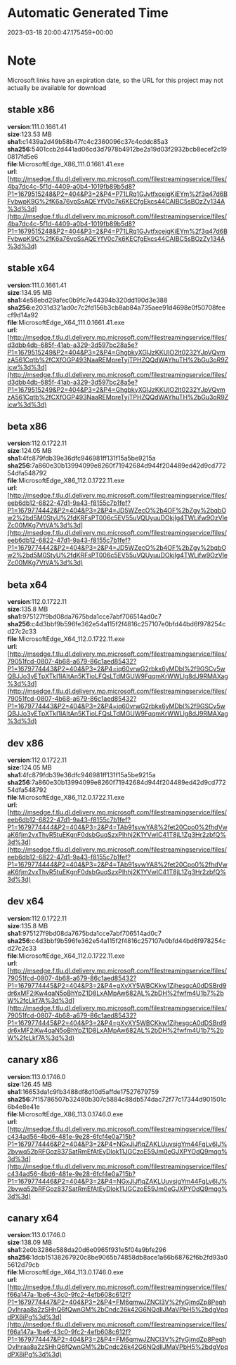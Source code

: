 # Automatic Generated Time
2023-03-18 20:00:47.175459+00:00

# Note
Microsoft links have an expiration date, so the URL for this project may not actually be available for download

## stable x86
**version**:111.0.1661.41  
**size**:123.53 MB  
**sha1**:c1439a2d49b58b47fc4c2360096c37c4cddc85a3  
**sha256**:5401ccb2d441ad06cd3d7978b4912be2a19d03f2932bcb8ecef2c190817fd5e6  
**file**:MicrosoftEdge_X86_111.0.1661.41.exe  
**url**:[http://msedge.f.tlu.dl.delivery.mp.microsoft.com/filestreamingservice/files/4ba7dc4c-5f1d-4409-a0b4-1019fb89b5d8?P1=1679515248&P2=404&P3=2&P4=P71LRq1GJvtfxcejgKiEYm%2f3q47d6BFvbwpK9G%2fK6a76vpSsAQEYfV0c7k6KECfgEkcs44CAIBC5sBOzZy134A%3d%3d](http://msedge.f.tlu.dl.delivery.mp.microsoft.com/filestreamingservice/files/4ba7dc4c-5f1d-4409-a0b4-1019fb89b5d8?P1=1679515248&P2=404&P3=2&P4=P71LRq1GJvtfxcejgKiEYm%2f3q47d6BFvbwpK9G%2fK6a76vpSsAQEYfV0c7k6KECfgEkcs44CAIBC5sBOzZy134A%3d%3d)  

## stable x64
**version**:111.0.1661.41  
**size**:134.95 MB  
**sha1**:4e58ebd29afec0b9fc7e44394b320dd190d3e388  
**sha256**:e2031d321ad0c7c2fd156b3cb8ab84a735aee91d4698e0f50708feecf9d14a92  
**file**:MicrosoftEdge_X64_111.0.1661.41.exe  
**url**:[http://msedge.f.tlu.dl.delivery.mp.microsoft.com/filestreamingservice/files/d3dbb4db-685f-41ab-a329-3d597bc28a5e?P1=1679515249&P2=404&P3=2&P4=GhgbkyXGlJzKKUIO2lt0232YJpVQvmzA561Cqtb%2fCXfOGP493NaaREMpreTyjTPHZQQdWAYhuTH%2bGu3oR9Zicw%3d%3d](http://msedge.f.tlu.dl.delivery.mp.microsoft.com/filestreamingservice/files/d3dbb4db-685f-41ab-a329-3d597bc28a5e?P1=1679515249&P2=404&P3=2&P4=GhgbkyXGlJzKKUIO2lt0232YJpVQvmzA561Cqtb%2fCXfOGP493NaaREMpreTyjTPHZQQdWAYhuTH%2bGu3oR9Zicw%3d%3d)  

## beta x86
**version**:112.0.1722.11  
**size**:124.05 MB  
**sha1**:4fc879fdb39e36dfc946981ff131f15a5be9215a  
**sha256**:7a860e30b13994099e8260f71942684d944f204489ed42d9cd77254dfa548792  
**file**:MicrosoftEdge_X86_112.0.1722.11.exe  
**url**:[http://msedge.f.tlu.dl.delivery.mp.microsoft.com/filestreamingservice/files/eeb6db12-6822-47d1-9a43-f8155c7b1fef?P1=1679774442&P2=404&P3=2&P4=JD5WZecO%2b4OF%2bZgy%2bqbOw2%2bd5M0StyU%2fdKRFsPT006c5EV55uVQUyuuDOkjIg4TWLifw9OzVleZc00MKg7VtVA%3d%3d](http://msedge.f.tlu.dl.delivery.mp.microsoft.com/filestreamingservice/files/eeb6db12-6822-47d1-9a43-f8155c7b1fef?P1=1679774442&P2=404&P3=2&P4=JD5WZecO%2b4OF%2bZgy%2bqbOw2%2bd5M0StyU%2fdKRFsPT006c5EV55uVQUyuuDOkjIg4TWLifw9OzVleZc00MKg7VtVA%3d%3d)  

## beta x64
**version**:112.0.1722.11  
**size**:135.8 MB  
**sha1**:975127f9bd08da7675bda1cce7abf706514ad0c7  
**sha256**:c4d3bbf9b596fe362e54a115f2f4816c257107e0bfd44bd6f978254cd27c2c33  
**file**:MicrosoftEdge_X64_112.0.1722.11.exe  
**url**:[http://msedge.f.tlu.dl.delivery.mp.microsoft.com/filestreamingservice/files/79051fcd-0807-4b68-a679-86c1aed85432?P1=1679774443&P2=404&P3=2&P4=iq60vrwG2rbkx6yMDbl%2f9GSCv5wQBJJo3yETpXTkI1IAItAn5KTioLFQsLTdMGUW9FqqmKrWWLlg8dJ9RMAXag%3d%3d](http://msedge.f.tlu.dl.delivery.mp.microsoft.com/filestreamingservice/files/79051fcd-0807-4b68-a679-86c1aed85432?P1=1679774443&P2=404&P3=2&P4=iq60vrwG2rbkx6yMDbl%2f9GSCv5wQBJJo3yETpXTkI1IAItAn5KTioLFQsLTdMGUW9FqqmKrWWLlg8dJ9RMAXag%3d%3d)  

## dev x86
**version**:112.0.1722.11  
**size**:124.05 MB  
**sha1**:4fc879fdb39e36dfc946981ff131f15a5be9215a  
**sha256**:7a860e30b13994099e8260f71942684d944f204489ed42d9cd77254dfa548792  
**file**:MicrosoftEdge_X86_112.0.1722.11.exe  
**url**:[http://msedge.f.tlu.dl.delivery.mp.microsoft.com/filestreamingservice/files/eeb6db12-6822-47d1-9a43-f8155c7b1fef?P1=1679774444&P2=404&P3=2&P4=TAb91svwYA8%2fet20Cpo0%2fhdVwaK6fjm2vxThyR5tuEKgnF0dsbGuqSzxPIhhj2K1YVwIC41T8jL1Zg3Hr2zbfQ%3d%3d](http://msedge.f.tlu.dl.delivery.mp.microsoft.com/filestreamingservice/files/eeb6db12-6822-47d1-9a43-f8155c7b1fef?P1=1679774444&P2=404&P3=2&P4=TAb91svwYA8%2fet20Cpo0%2fhdVwaK6fjm2vxThyR5tuEKgnF0dsbGuqSzxPIhhj2K1YVwIC41T8jL1Zg3Hr2zbfQ%3d%3d)  

## dev x64
**version**:112.0.1722.11  
**size**:135.8 MB  
**sha1**:975127f9bd08da7675bda1cce7abf706514ad0c7  
**sha256**:c4d3bbf9b596fe362e54a115f2f4816c257107e0bfd44bd6f978254cd27c2c33  
**file**:MicrosoftEdge_X64_112.0.1722.11.exe  
**url**:[http://msedge.f.tlu.dl.delivery.mp.microsoft.com/filestreamingservice/files/79051fcd-0807-4b68-a679-86c1aed85432?P1=1679774445&P2=404&P3=2&P4=gXyXY5WBCKkw1ZjhesgcA0dDSBrd9dr6xMF2jKw4qaN5oBhYpZ1D8LxAMpAw682AL%2bDH%2fwfm4U1b7%2bW%2fcLkf7A%3d%3d](http://msedge.f.tlu.dl.delivery.mp.microsoft.com/filestreamingservice/files/79051fcd-0807-4b68-a679-86c1aed85432?P1=1679774445&P2=404&P3=2&P4=gXyXY5WBCKkw1ZjhesgcA0dDSBrd9dr6xMF2jKw4qaN5oBhYpZ1D8LxAMpAw682AL%2bDH%2fwfm4U1b7%2bW%2fcLkf7A%3d%3d)  

## canary x86
**version**:113.0.1746.0  
**size**:126.45 MB  
**sha1**:16653da1c9fb3488df8d10d5affde17527679759  
**sha256**:7f15786507b32480b307c5884c88db574dac72f77c17344d901501c6b4e8e41e  
**file**:MicrosoftEdge_X86_113.0.1746.0.exe  
**url**:[http://msedge.f.tlu.dl.delivery.mp.microsoft.com/filestreamingservice/files/c434ad56-4bd6-481e-9e28-6fcf4e0a715b?P1=1679774446&P2=404&P3=2&P4=NGxJiJflqZAKLUuvsigYm44FqLv6IJ%2bvwq52bRFGoz837SatRmEfAtEyDlok11JGCzoE59Jm0eGJXPYOdQ9mqg%3d%3d](http://msedge.f.tlu.dl.delivery.mp.microsoft.com/filestreamingservice/files/c434ad56-4bd6-481e-9e28-6fcf4e0a715b?P1=1679774446&P2=404&P3=2&P4=NGxJiJflqZAKLUuvsigYm44FqLv6IJ%2bvwq52bRFGoz837SatRmEfAtEyDlok11JGCzoE59Jm0eGJXPYOdQ9mqg%3d%3d)  

## canary x64
**version**:113.0.1746.0  
**size**:138.09 MB  
**sha1**:2e0b3286e588da20d6e0965f931e5f04a9bfe296  
**sha256**:1dcb15138267920c8be9065b74858db8ace1a66b68762f6b2fd93a05612d79cb  
**file**:MicrosoftEdge_X64_113.0.1746.0.exe  
**url**:[http://msedge.f.tlu.dl.delivery.mp.microsoft.com/filestreamingservice/files/f66a147a-1be6-43c0-9fc2-4efb608c612f?P1=1679774447&P2=404&P3=2&P4=FM6qmwJZNCI3V%2fyGjmdZp8PeqhOvIhraa8a2zSHhQ6fQwnGM%2bCndc26k42G6NQdlIJMaVPbH5%2bdgVpqdPX8iPg%3d%3d](http://msedge.f.tlu.dl.delivery.mp.microsoft.com/filestreamingservice/files/f66a147a-1be6-43c0-9fc2-4efb608c612f?P1=1679774447&P2=404&P3=2&P4=FM6qmwJZNCI3V%2fyGjmdZp8PeqhOvIhraa8a2zSHhQ6fQwnGM%2bCndc26k42G6NQdlIJMaVPbH5%2bdgVpqdPX8iPg%3d%3d)  

